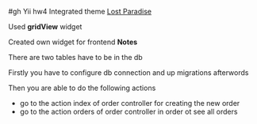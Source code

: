 #gh Yii hw4
Integrated theme [Lost Paradise](http://yii2.themefactory.net/theme/47/lost-paradise)

Used **gridView** widget

Created own widget for frontend **Notes**

There are two tables have to be in the db

Firstly you have to configure db connection and up migrations afterwords

Then you are able to do the following actions
 - go to the  action index of order controller for creating the new order
 - go to the  action orders of order controller in order ot see all orders
